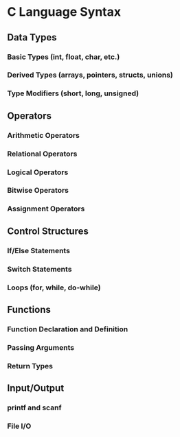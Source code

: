 # C Language Syntax

## Data Types
### Basic Types (int, float, char, etc.)
### Derived Types (arrays, pointers, structs, unions)
### Type Modifiers (short, long, unsigned)

## Operators
### Arithmetic Operators
### Relational Operators
### Logical Operators
### Bitwise Operators
### Assignment Operators

## Control Structures
### If/Else Statements
### Switch Statements
### Loops (for, while, do-while)

## Functions
### Function Declaration and Definition
### Passing Arguments
### Return Types

## Input/Output
### printf and scanf
### File I/O
